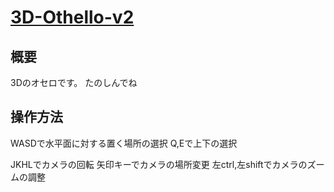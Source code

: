 # [3D-Othello-v2](https://kokutoupan.github.io/3D-Othello-v2/)

## 概要
3Dのオセロです。
たのしんでね

## 操作方法
WASDで水平面に対する置く場所の選択
Q,Eで上下の選択

JKHLでカメラの回転
矢印キーでカメラの場所変更
左ctrl,左shiftでカメラのズームの調整
